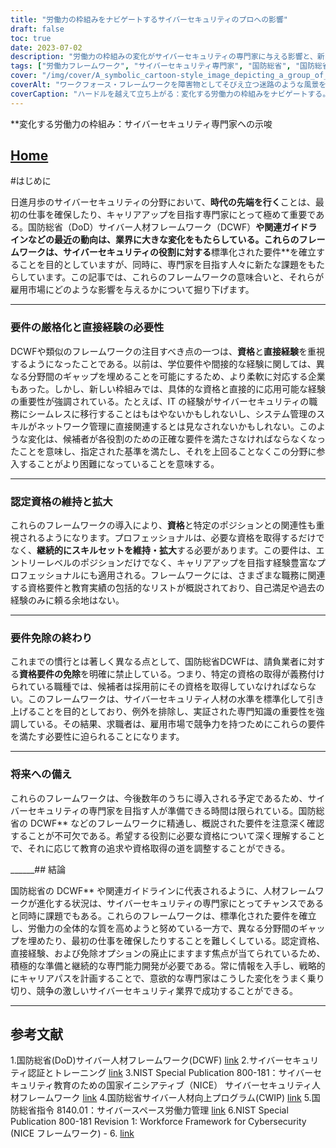 ```yaml
---
title: "労働力の枠組みをナビゲートするサイバーセキュリティのプロへの影響"
draft: false
toc: true
date: 2023-07-02
description: "労働力の枠組みの変化がサイバーセキュリティの専門家に与える影響と、新たな要件を満たす上で直面する課題を探る。"
tags: ["労働力フレームワーク", "サイバーセキュリティ専門家", "国防総省", "国防総省サイバー人材フレームワーク", "認証", "雇用市場", "プロフェッショナル開発", "キャリアパス", "サイバーセキュリティ産業", "直接経験", "規格要件", "権利放棄オプション", "資格", "進化する風景", "ディーシーダブリューエフ", "フレームワークへの影響", "要件変更", "サイバーセキュリティ人材", "キャリアアップ", "労働力ガイドライン", "セキュリティ認証", "サイバーセキュリティの役割", "業界の変化", "サイバーセキュリティの雇用市場", "労働力の課題", "サイバーセキュリティ教育", "スキルセットの拡大", "サイバーセキュリティ人材基準", "未来のサイバーセキュリティ専門家", "国防総省DCWFの準備", "労働力強化"]
cover: "/img/cover/A_symbolic_cartoon-style_image_depicting_a_group_of_cyberse.png"
coverAlt: "ワークフォース・フレームワークを障害物としてそびえ立つ迷路のような風景を、証明書を手に専門能力開発のはしごを登りながら進むサイバーセキュリティの専門家たちを、象徴的な漫画風のイメージで描いている。"
coverCaption: "ハードルを越えて立ち上がる：変化する労働力の枠組みをナビゲートする。"
---
```


**変化する労働力の枠組み：サイバーセキュリティ専門家への示唆

## [Home](/cyber-security-career-playbook-start/)

#はじめに

日進月歩のサイバーセキュリティの分野において、**時代の先端を行く**ことは、最初の仕事を確保したり、キャリアアップを目指す専門家にとって極めて重要である。国防総省（DoD）サイバー人材フレームワーク（DCWF）**や関連ガイドラインなどの最近の動向は、業界に大きな変化をもたらしている。これらのフレームワークは、サイバーセキュリティの役割に対する**標準化された要件**を確立することを目的としていますが、同時に、専門家を目指す人々に新たな課題をもたらしています。この記事では、これらのフレームワークの意味合いと、それらが雇用市場にどのような影響を与えるかについて掘り下げます。

______

### 要件の厳格化と直接経験の必要性

DCWFや類似のフレームワークの注目すべき点の一つは、**資格**と**直接経験**を重視するようになったことである。以前は、学位要件や間接的な経験に関しては、異なる分野間のギャップを埋めることを可能にするため、より柔軟に対応する企業もあった。しかし、新しい枠組みでは、具体的な資格と直接的に応用可能な経験の重要性が強調されている。たとえば、IT の経験がサイバーセキュリティの職務にシームレスに移行することはもはやないかもしれないし、システム管理のスキルがネットワーク管理に直接関連するとは見なされないかもしれない。このような変化は、候補者が各役割のための正確な要件を満たさなければならなくなったことを意味し、指定された基準を満たし、それを上回ることなくこの分野に参入することがより困難になっていることを意味する。

______

### 認定資格の維持と拡大

これらのフレームワークの導入により、**資格**と特定のポジションとの関連性も重視されるようになります。プロフェッショナルは、必要な資格を取得するだけでなく、**継続的にスキルセットを維持・拡大**する必要があります。この要件は、エントリーレベルのポジションだけでなく、キャリアアップを目指す経験豊富なプロフェッショナルにも適用される。フレームワークには、さまざまな職務に関連する資格要件と教育実績の包括的なリストが概説されており、自己満足や過去の経験のみに頼る余地はない。

______

### 要件免除の終わり

これまでの慣行とは著しく異なる点として、国防総省DCWFは、請負業者に対する**資格要件の免除**を明確に禁止している。つまり、特定の資格の取得が義務付けられている職種では、候補者は採用前にその資格を取得していなければならない。このフレームワークは、サイバーセキュリティ人材の水準を標準化して引き上げることを目的としており、例外を排除し、実証された専門知識の重要性を強調している。その結果、求職者は、雇用市場で競争力を持つためにこれらの要件を満たす必要性に迫られることになります。

______

### 将来への備え

これらのフレームワークは、今後数年のうちに導入される予定であるため、サイバーセキュリティの専門家を目指す人が準備できる時間は限られている。国防総省の DCWF** などのフレームワークに精通し、概説された要件を注意深く確認することが不可欠である。希望する役割に必要な資格について深く理解することで、それに応じて教育の追求や資格取得の道を調整することができる。

______## 結論

国防総省の DCWF** や関連ガイドラインに代表されるように、人材フレームワークが進化する状況は、サイバーセキュリティの専門家にとってチャンスであると同時に課題でもある。これらのフレームワークは、標準化された要件を確立し、労働力の全体的な質を高めようと努めている一方で、異なる分野間のギャップを埋めたり、最初の仕事を確保したりすることを難しくしている。認定資格、直接経験、および免除オプションの廃止にますます焦点が当てられているため、積極的な準備と継続的な専門能力開発が必要である。常に情報を入手し、戦略的にキャリアパスを計画することで、意欲的な専門家はこうした変化をうまく乗り切り、競争の激しいサイバーセキュリティ業界で成功することができる。

______

## 参考文献

1.国防総省(DoD)サイバー人材フレームワーク(DCWF) [link](https://www.acq.osd.mil/cmmc/dod-cyber-workforce-framework.html)
2.サイバーセキュリティ認証とトレーニング [link](https://www.comptia.org/certifications/security)
3.NIST Special Publication 800-181：サイバーセキュリティ教育のための国家イニシアティブ（NICE） サイバーセキュリティ人材フレームワーク [link](https://nvlpubs.nist.gov/nistpubs/specialpublications/nist.sp.800-181.pdf)
4.国防総省サイバー人材向上プログラム(CWIP) [link](https://public.cyber.mil/wid/dcwf/)
5.国防総省指令 8140.01：サイバースペース労働力管理 [link](https://dodcio.defense.gov/Portals/0/Documents/Library/DoDM-8140-03.pdf)
6.NIST Special Publication 800-181 Revision 1: Workforce Framework for Cybersecurity (NICE フレームワーク) - 6. [link](https://csrc.nist.gov/publications/detail/sp/800-181/rev-1/final)